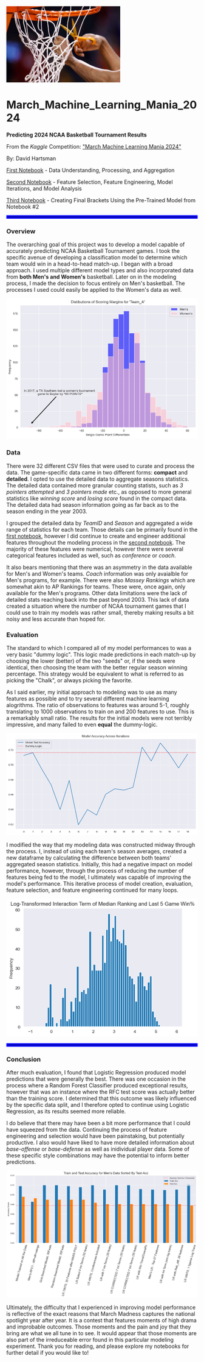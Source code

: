 <img src="./images/net_cutting.jpg" alt="Cutting the Nets and Winning Your Bracket Pool" width="300" height="200">


# March_Machine_Learning_Mania_2024
**Predicting 2024 NCAA Basketball Tournament Results**

From the *Kaggle* Competition: ["March Machine Learning Mania 2024"](https://www.kaggle.com/competitions/march-machine-learning-mania-2024/overview)

By: David Hartsman

[First Notebook](https://github.com/dvdhartsman/March_Machine_Learning_Mania_2024/blob/main/1_Data_Understanding_and_Aggregation.ipynb) 
    - Data Understanding, Processing, and Aggregation

[Second Notebook](https://github.com/dvdhartsman/March_Machine_Learning_Mania_2024/blob/main/2_Model_Development.ipynb) 
    - Feature Selection, Feature Engineering, Model Iterations, and Model Analysis

[Third Notebook](https://github.com/dvdhartsman/March_Machine_Learning_Mania_2024/blob/main/3_Bracket_Generation.ipynb) 
    - Creating Final Brackets Using the Pre-Trained Model from Notebook #2


<hr style= "border: 4px solid blue">

### Overview

The overarching goal of this project was to develop a model capable of accurately predicting NCAA Basketball Tournament games. I took the specific avenue of developing a classification model to determine which team would win in a head-to-head match-up. I began with a broad approach. I used multiple different model types and also incorporated data from **both Men's and Women's** basketball. Later on in the modeling process, I made the decision to focus entirely on Men's basketball. The processes I used could easily be applied to the Women's data as well. 

![Distribution of Scoring Margins for Men's and Women's NCAA Tournament Games](./images/margin_dists.png)


### Data

There were 32 different CSV files that were used to curate and process the data. The game-specific data came in two different forms: **compact** and **detailed**. I opted to use the detailed data to aggregate seasons statistics. The detailed data contained more granular counting statists, such as *3 pointers attempted* and *3 pointers made* etc., as opposed to more general statistics like *winning score* and *losing score* found in the compact data. The detailed data had season information going as far back as to the season ending in the year 2003. 

I grouped the detailed data by *TeamID* and *Season* and aggregated a wide range of statistics for each team. Those details can be primarily found in the [first notebook](https://github.com/dvdhartsman/March_Machine_Learning_Mania_2024/blob/main/1_Data_Understanding_and_Aggregation.ipynb), however I did continue to create and engineer additional features throughout the modeling process in the [second notebook](https://github.com/dvdhartsman/March_Machine_Learning_Mania_2024/blob/main/2_Model_Development.ipynb). The majority of these features were numerical, however there were several categorical features included as well, such as *conference* or *coach*. 

It also bears mentioning that there was an asymmetry in the data available for Men's and Women's teams. *Coach* information was only avaialble for Men's programs, for example. There were also *Massey Rankings* which are somewhat akin to AP Rankings for teams. These were, once again, only available for the Men's programs. Other data limitations were the lack of detailed stats reaching back into the past beyond 2003. This lack of data created a situation where the number of NCAA tournament games that I could use to train my models was rather small, thereby making results a bit noisy and less accurate than hoped for.

### Evaluation

The standard to which I compared all of my model performances to was a very basic "dummy logic". This logic made predictions in each match-up by choosing the lower (better) of the two "seeds" or, if the seeds were identical, then choosing the team with the better regular season winning percentage. This strategy would be equivalent to what is referred to as picking the "Chalk", or always picking the favorite. 

As I said earlier, my initial approach to modeling was to use as many features as possible and to try several different machine learning alogrithms. The ratio of observations to features was around 5-1, roughly translating to 1000 observations to train on and 200 features to use. This is a remarkably small ratio. The results for the initial models were not terribly impressive, and many failed to even **equal** the dummy-logic.

![Some Examples of Early Model Iterations](./images/model_its.png)

I modified the way that my modeling data was constructed midway through the process. I, instead of using each team's season averages, created a new dataframe by calculating the difference between both teams' aggregated season statistics. Initially, this had a negative impact on model performance, however, through the process of reducing the number of features being fed to the model, I ultimately was capable of improving the model's performance. This iterative process of model creation, evaluation, feature selection, and feature engineering continued for many loops. 

![Log Transformed Interaction Term Between Recent Winning Percentage and Massey Rankings](./images/log_transformation.png)

<hr style= "border: 4px solid blue">

### Conclusion

After much evaluation, I found that Logistic Regression produced model predictions that were generally the best. There was one occasion in the process where a Random Forest Classifier produced exceptional results, however that was an instance where the RFC test score was actually better than the training score. I determined that this outcome was likely influenced by the specific data split, and I therefore opted to continue using Logistic Regression, as its results seemed more reliable.


I do believe that there may have been a bit more performance that I could have squeezed from the data. Continuing the process of feature engineering and selection would have been painstaking, but potentially productive. I also would have liked to have more detailed information about *base-offense* or *base-defense* as well as inidividual player data. Some of these specific style combinations may have the potential to inform better predictions. 

![Comparison of the Best Model Performances](./images/train_test_bars.png)


Ultimately, the difficulty that I experienced in improving model performance is reflective of the exact reasons that March Madness captures the national spotlight year after year. It is a contest that features moments of high drama and improbable outcomes. Those moments and the pain and joy that they bring are what we all tune in to see. It would appear that those moments are also part of the irreduceable error found in this particular modeling experiment. Thank you for reading, and please explore my notebooks for further detail if you would like to!  
